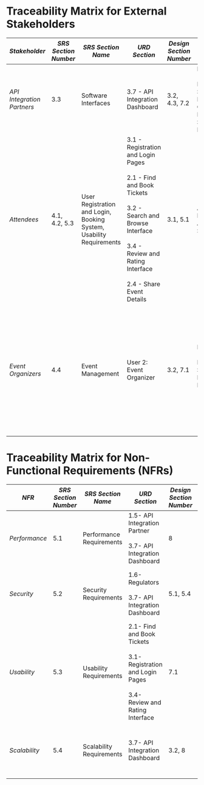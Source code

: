 <!-- # BookMyShow Competitor - Cross-Reference Matrix:

| **External Stakeholder**        | **URD Section (Source)**                                               | **SRS Section (Source)**                                              | **Design Section (Source)**                                               | **Architecture**                                                | **Test**                                                                          |
|----------------------------------|------------------------------------------------------------------------|------------------------------------------------------------------------|-----------------------------------------------------------------------------|----------------------------------------------------------------|--------------------------------------------------------------------------------|
| **API Integration Partners**    | **UR8**: API Integration Requirements (**URD.md**, Section 1.8)        | **SRS3.3**: Software Interfaces                                        | **4.2.1 Distributed Service Ecosystem**: Microservices for API integrations (**Design.md**, Section 4.2.1) | External Systems Integration                                  | API Integration Testing: Payment Gateway (**Test.md**, Test 5) |
| **Customers**                   | **UR1**: User Interaction (**URD.md**, Section 1.1)                   | **SRS4.1**: User Registration and Login                               | **4.1.2 User Interface Design**: Seat Map, Payment UI (**Design.md**, Section 4.1.2) | Presentation Layer                                            | Functional Testing: User Registration (**Test.md**, Test 1), Login (**Test.md**, Test 2), Booking (**Test.md**, Test 4), Payment (**Test.md**, Test 5) |
| **Event Organizers and Venue Owners** | **UR2**: Event Management (**URD.md**, Section 1.2)                   | **SRS4.4**: Event Management                                          | **4.2.3 Event Management Design**: Dashboard, Ticket Categories (**Design.md**, Section 4.2.3) | Microservices                                                | Functional Testing: Event and movie Management (**Test.md**, Test 3)  |
| **Regulators**                  | **UR9**: Privacy and Compliance Requirements (**URD.md**, Section 1.9) | **SRS5.3**: Security Requirements                                     | **5.3 Security Design**: Privacy Controls, Data Encryption (**Design.md**, Section 5.3) | Modular System Components                                   | Security Compliance Testing Scenario (**Test.md**, Test 8)       |
| **Advertisers and Sponsors**    | **UR10**: Advertising Features (**URD.md**, Section 1.10)             | **SRS4.5**: Advertisers and Sponsors Features                         | **4.4.1 Marketing Design**: Ad Integration Framework, Analytics (**Design.md**, Section 4.4.1) | Ad Campaign Management                                       | Campaign Testing: Targeting Accuracy (**Test.md**, Test 10), Advertisement and Banner visiblity (**Test.md**, Test 9) |
 -->


# Traceability Matrix for External Stakeholders

| *Stakeholder*              | *SRS Section Number* | *SRS Section Name*                                   | *URD Section*                  | *Design Section Number* | *Design Section Name*                                   | *Test Section*                                                                                                                                         |
|-------------------------------|------------------------|-------------------------------------------------------|-----------------------------------|----------------------------|----------------------------------------------------------|----------------------------------------------------------------------------------------------------------------------------------------------------------|
| *API Integration Partners*  | 3.3             | Software Interfaces         | 3.7 - API Integration Dashboard  | 3.2, 4.3, 7.2          | Microservices (Payment and Notification Services), RabbitMQ Queue, External Services Integration | *10. API Integration Dashboard Test*<br>- Configure and test API endpoints<br>                  |
| *Attendees*                 | 4.1, 4.2, 5.3         | User Registration and Login, Booking System, Usability Requirements | 3.1 - Registration and Login Pages <br><br> 2.1 - Find and Book Tickets <br><br> 3.2 - Search and Browse Interface <br><br> 3.4 - Review and Rating Interface <br><br> 2.4 - Share Event Details  | 3.1, 5.1       | Architectural Design, Authentication Service | *1. User Registration Test<br><br>2. User Login Test<br><br>3. Event and Movie Management Test<br><br>4. Ticket Booking Test*                          |
| *Event Organizers*          | 4.4              | Event Management            | User 2: Event Organizer          | 3.2, 7.1              | Microservices (Event Management Service), User Interface Modules (Dashboard) | *3. Event and Movie Management Test*<br><br>- Manage events and schedules<br><br>- Display venue-based event sorting<br><br>- Track event performance             |                                                     


# Traceability Matrix for Non-Functional Requirements (NFRs)

| *NFR*                    | *SRS Section Number* | *SRS Section Name*                 | *URD Section*                 | *Design Section Number* | *Design Section Name*                       | *Test Section*                                                                                      |
|----------------------------|------------------------|---------------------------------------|----------------------------------|----------------------------|-----------------------------------------------|-------------------------------------------------------------------------------------------------------|
| *Performance*            | 5.1                   | Performance Requirements              | 1.5- API Integration Partner <br><br>  3.7- API Integration Dashboard  | 8                          | Scalability, Load Balancing, Caching         | *11. Load Testing Results<br><br> 2. Stress Testing Results*                                        |
| *Security*               | 5.2                   | Security Requirements                 | 1.6- Regulators <br><br> 3.7- API Integration Dashboard               | 5.1, 5.4              | Authentication Service, Payment Service  | *12. Security Compliance Test<br><br> 1. User Registration Test*                                    |
| *Usability*              | 5.3                   | Usability Requirements                | 2.1- Find and Book Tickets<br><br> 3.1- Registration and Login Pages  <br><br> 3.4- Review and Rating Interface<br>   | 7.1               | User Interface Modules    | *1. User Registration Test<br><br> 2. User Login Test<br<br> >3. Event and Movie Management Test*    |
| *Scalability*            | 5.4                   | Scalability Requirements              | 3.7- API Integration Dashboard | 3.2, 8                    | Microservices, Scalability                    | *11. Load Testing Results<br><br> 2. Stress Testing Results*                                        |
